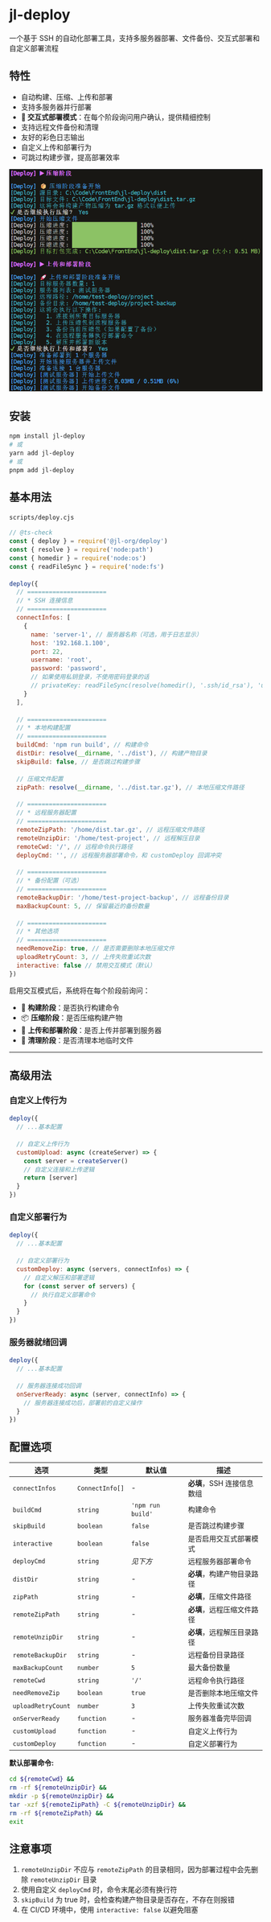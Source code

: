 # jl-deploy

一个基于 SSH 的自动化部署工具，支持多服务器部署、文件备份、交互式部署和自定义部署流程

## 特性

- 自动构建、压缩、上传和部署
- 支持多服务器并行部署
- **🤝 交互式部署模式**：在每个阶段询问用户确认，提供精细控制
- 支持远程文件备份和清理
- 友好的彩色日志输出
- 自定义上传和部署行为
- 可跳过构建步骤，提高部署效率

![demo](./docAssets/demo.webp)

## 安装

```bash
npm install jl-deploy
# 或
yarn add jl-deploy
# 或
pnpm add jl-deploy
```


## 基本用法

`scripts/deploy.cjs`
```js
// @ts-check
const { deploy } = require('@jl-org/deploy')
const { resolve } = require('node:path')
const { homedir } = require('node:os')
const { readFileSync } = require('node:fs')

deploy({
  // ======================
  // * SSH 连接信息
  // ======================
  connectInfos: [
    {
      name: 'server-1', // 服务器名称（可选，用于日志显示）
      host: '192.168.1.100',
      port: 22,
      username: 'root',
      password: 'password',
      // 如果使用私钥登录，不使用密码登录的话
      // privateKey: readFileSync(resolve(homedir(), '.ssh/id_rsa'), 'utf-8'),
    }
  ],
  
  // ======================
  // * 本地构建配置
  // ======================
  buildCmd: 'npm run build', // 构建命令
  distDir: resolve(__dirname, '../dist'), // 构建产物目录
  skipBuild: false, // 是否跳过构建步骤
  
  // 压缩文件配置
  zipPath: resolve(__dirname, '../dist.tar.gz'), // 本地压缩文件路径
  
  // ======================
  // * 远程服务器配置
  // ======================
  remoteZipPath: '/home/dist.tar.gz', // 远程压缩文件路径
  remoteUnzipDir: '/home/test-project', // 远程解压目录
  remoteCwd: '/', // 远程命令执行路径
  deployCmd: '', // 远程服务器部署命令，和 customDeploy 回调冲突
  
  // ======================
  // * 备份配置（可选）
  // ======================
  remoteBackupDir: '/home/test-project-backup', // 远程备份目录
  maxBackupCount: 5, // 保留最近的备份数量
  
  // ======================
  // * 其他选项
  // ======================
  needRemoveZip: true, // 是否需要删除本地压缩文件
  uploadRetryCount: 3, // 上传失败重试次数
  interactive: false // 禁用交互模式（默认）
})
```

启用交互模式后，系统将在每个阶段前询问：
- 🔨 **构建阶段**：是否执行构建命令
- 📦 **压缩阶段**：是否压缩构建产物
- 🚀 **上传和部署阶段**：是否上传并部署到服务器
- 🧹 **清理阶段**：是否清理本地临时文件

---

## 高级用法

### 自定义上传行为

```js
deploy({
  // ...基本配置
  
  // 自定义上传行为
  customUpload: async (createServer) => {
    const server = createServer()
    // 自定义连接和上传逻辑
    return [server]
  }
})
```

### 自定义部署行为

```js
deploy({
  // ...基本配置
  
  // 自定义部署行为
  customDeploy: async (servers, connectInfos) => {
    // 自定义解压和部署逻辑
    for (const server of servers) {
      // 执行自定义部署命令
    }
  }
})
```

### 服务器就绪回调

```js
deploy({
  // ...基本配置
  
  // 服务器连接成功回调
  onServerReady: async (server, connectInfo) => {
    // 服务器连接成功后，部署前的自定义操作
  }
})
```

## 配置选项

| 选项 | 类型 | 默认值 | 描述 |
| --- | --- | --- | --- |
| `connectInfos` | `ConnectInfo[]` | - | **必填**，SSH 连接信息数组 |
| `buildCmd` | `string` | `'npm run build'` | 构建命令 |
| `skipBuild` | `boolean` | `false` | 是否跳过构建步骤 |
| `interactive` | `boolean` | `false` | 是否启用交互式部署模式 |
| `deployCmd` | `string` | *见下方* | 远程服务器部署命令 |
| `distDir` | `string` | - | **必填**，构建产物目录路径 |
| `zipPath` | `string` | - | **必填**，压缩文件路径 |
| `remoteZipPath` | `string` | - | **必填**，远程压缩文件路径 |
| `remoteUnzipDir` | `string` | - | **必填**，远程解压目录路径 |
| `remoteBackupDir` | `string` | - | 远程备份目录路径 |
| `maxBackupCount` | `number` | `5` | 最大备份数量 |
| `remoteCwd` | `string` | `'/'` | 远程命令执行路径 |
| `needRemoveZip` | `boolean` | `true` | 是否删除本地压缩文件 |
| `uploadRetryCount` | `number` | `3` | 上传失败重试次数 |
| `onServerReady` | `function` | - | 服务器准备完毕回调 |
| `customUpload` | `function` | - | 自定义上传行为 |
| `customDeploy` | `function` | - | 自定义部署行为 |

**默认部署命令:**

```bash
cd ${remoteCwd} &&
rm -rf ${remoteUnzipDir} &&
mkdir -p ${remoteUnzipDir} &&
tar -xzf ${remoteZipPath} -C ${remoteUnzipDir} &&
rm -rf ${remoteZipPath} &&
exit
```

## 注意事项

1. `remoteUnzipDir` 不应与 `remoteZipPath` 的目录相同，因为部署过程中会先删除 `remoteUnzipDir` 目录
2. 使用自定义 `deployCmd` 时，命令末尾必须有换行符
3. `skipBuild` 为 true 时，会检查构建产物目录是否存在，不存在则报错
4. 在 CI/CD 环境中，使用 `interactive: false` 以避免阻塞
